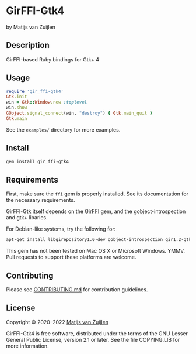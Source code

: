 # GirFFI-Gtk4

by Matijs van Zuijlen

## Description

GirFFI-based Ruby bindings for Gtk+ 4

## Usage

```ruby
require 'gir_ffi-gtk4'
Gtk.init
win = Gtk::Window.new :toplevel
win.show
GObject.signal_connect(win, "destroy") { Gtk.main_quit }
Gtk.main
```

See the `examples/` directory for more examples.

## Install

```bash
gem install gir_ffi-gtk4
```

## Requirements

First, make sure the `ffi` gem is properly installed. See its documentation for
the necessary requirements.

GirFFI-Gtk itself depends on the [GirFFI](https://rubygems.org/gems/gir_ffi)
gem, and the gobject-introspection and gtk+ libaries.

For Debian-like systems, try the following for:

```bash
apt-get install libgirepository1.0-dev gobject-introspection gir1.2-gtk-4.0
```

This gem has not been tested on Mac OS X or Microsoft Windows. YMMV. Pull
requests to support these platforms are welcome.

## Contributing

Please see [CONTRIBUTING.md](CONTRIBUTING.md) for contribution guidelines.

## License

Copyright &copy; 2020&ndash;2022 [Matijs van Zuijlen](http://www.matijs.net)

GirFFI-Gtk4 is free software, distributed under the terms of the GNU Lesser
General Public License, version 2.1 or later. See the file COPYING.LIB for
more information.

